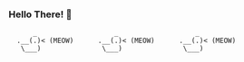 ### Hello There! 👋
          _                   _                   _
      .__(.)< (MEOW)      .__(.)< (MEOW)      .__(.)< (MEOW)
       \___)               \___)               \___)
